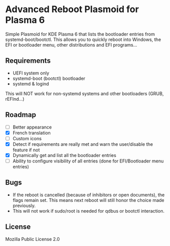 # Advanced Reboot Plasmoid for Plasma 6

Simple Plasmoid for KDE Plasma 6 that lists the bootloader entries from systemd-boot/bootctl.
This allows you to quickly reboot into Windows, the EFI or bootloader menu, other distributions and EFI programs...

## Requirements

- UEFI system only
- systemd-boot (bootctl) bootloader
- systemd & logind

This will NOT work for non-systemd systems and other bootloaders (GRUB, rEFInd...)

## Roadmap

- [ ] Better appearance
- [X] French translation
- [ ] Custom icons
- [x] Detect if requirements are really met and warn the user/disable the feature if not
- [x] Dynamically get and list all the bootloader entries
- [ ] Ability to configure visibility of all entries (done for EFI/Bootloader menu entries)

## Bugs

- If the reboot is cancelled (because of inhibitors or open documents), the flags remain set. This means next reboot will still honor the choice made previously.
- This will not work if sudo/root is needed for qdbus or bootctl interaction.

## License

Mozilla Public License 2.0
